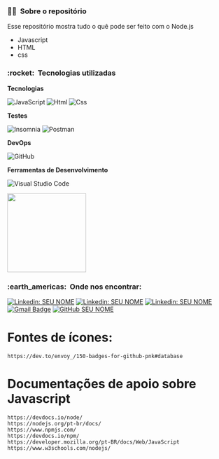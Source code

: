 <h3> 👨‍💼 &nbsp;Sobre o repositório </h3>

Esse repositório mostra tudo o quê pode ser feito com o Node.js

- Javascript
- HTML
- css

<h3> :rocket: &nbsp;Tecnologias utilizadas </h3>

**Tecnologias**

  ![JavaScript](https://img.shields.io/badge/-JavaScript-333333?style=flat&logo=javascript)
  ![Html](https://img.shields.io/badge/-html-333333?style=flat&logo=html)
  ![Css](https://img.shields.io/badge/CSS3-1572B6?style=for-the-badge&logo=css3&logoColor=white) 

**Testes**

  ![Insomnia](https://img.shields.io/badge/-Insomnia-333333?style=flat&logo=insomnia)
  ![Postman](https://img.shields.io/badge/-Postman-333333?style=flat&logo=postman)


**DevOps**

  ![GitHub](https://img.shields.io/badge/-GitHub-333333?style=flat&logo=github)

**Ferramentas de Desenvolvimento**

  ![Visual Studio Code](https://img.shields.io/badge/-Visual%20Studio%20Code-333333?style=flat&logo=visual-studio-code&logoColor=007ACC)
  


<a href="https://github.com/artstar10">
  <img height="180em" src="https://github-readme-stats.vercel.app/api?username=artstar10&theme=dracula&show_icons=true" />
</a>

<br/>

<h3> :earth_americas: &nbsp;Onde nos encontrar: </h3> 

[![Linkedin: SEU NOME](https://img.shields.io/badge/-USERNAME-blue?style=flat-square&logo=Linkedin&logoColor=white&link=https://www.linkedin.com/in/arthur-neves-de-oliveira-sistemas-de-informacao/)](https://www.linkedin.com/in/arthur-neves-de-oliveira-sistemas-de-informacao/)
[![Linkedin: SEU NOME](https://img.shields.io/badge/-USERNAME-blue?style=flat-square&logo=Linkedin&logoColor=white&link=inserir_link_do_linkedin_aqui_samara)](inserir_link_do_linkedin_aqui_samara)
[![Linkedin: SEU NOME](https://img.shields.io/badge/-USERNAME-blue?style=flat-square&logo=Linkedin&logoColor=white&link=https://www.linkedin.com/in/isaac-br%C3%ADgido-rodrigues-dos-santos-6244312a/)](https://www.linkedin.com/in/isaac-br%C3%ADgido-rodrigues-dos-santos-6244312a/)
[![Gmail Badge](https://img.shields.io/badge/-seuemail@email.com-006bed?style=flat-square&logo=Gmail&logoColor=white&link=mailto:NOSSO-EMAIL)](mailto:NOSSO-EMAIL)
[![GitHub SEU NOME](https://img.shields.io/github/followers/artstar10?label=follow&style=social)](LINK-DO-SEU-GITHUB)


# Fontes de ícones:
```
https://dev.to/envoy_/150-badges-for-github-pnk#database

```
# Documentações de apoio sobre Javascript
```
https://devdocs.io/node/
https://nodejs.org/pt-br/docs/
https://www.npmjs.com/
https://devdocs.io/npm/
https://developer.mozilla.org/pt-BR/docs/Web/JavaScript
https://www.w3schools.com/nodejs/

```












